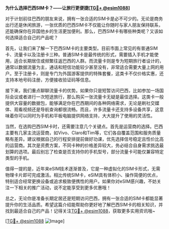 **为什么选择巴西SIM卡？——让旅行更便捷[[TG💪+ @esim1088](https://t.me/s/esim1088)]**

对于计划前往巴西的朋友来说，拥有一张合适的SIM卡是必不可少的。无论是商务出行还是休闲旅游，一张优质的巴西SIM卡不仅能让你随时与家人朋友保持联系，还能确保你在异国他乡的生活更加便利。那么，巴西SIM卡有哪些种类呢？又该如何选择适合自己的产品呢？

首先，让我们来了解一下巴西SIM卡的主要类型。目前市面上常见的有普通SIM卡、流量卡以及注册卡三种。普通SIM卡是最传统的形式，需要插入手机才能使用，适合长期居住或频繁往返巴西的人群。而流量卡则是专为短期旅行者设计的，通常以数据流量为主，通话和短信功能较少甚至没有，非常适合需要大量上网的用户。至于注册卡，则是专门为外国游客提供的特殊套餐，这类卡不仅价格实惠，还支持本地号码注册，方便接收验证码等信息。

接下来，我们重点聊聊流量卡的优势。如果你只是短暂访问巴西，比如参加一场国际会议或者进行一次短途旅行，那么购买一张流量卡无疑是最佳选择。这类卡一般提供大容量的数据包，能够满足你在巴西期间的各种网络需求，无论是刷社交媒体、观看视频还是导航查询都很流畅。而且，许多流量卡还支持多设备共享，这意味着你可以同时为手机和平板电脑提供网络支持，大大提升了使用的灵活性。

当然，在选购巴西SIM卡时，还需要注意几个关键点。首先是运营商的选择。巴西主要有几家主流运营商，如Vivo、Claro和Tim等，它们各自覆盖范围和服务质量略有差异。建议根据自己的行程安排提前做好功课，优先选择信号稳定且性价比高的运营商。其次是资费方案，不同卡种的价格差异较大，务必结合自身需求挑选最划算的选项。最后别忘了检查是否支持你的手机型号，部分流量卡可能仅兼容特定类型的手机。

值得一提的是，近年来eSIM技术逐渐普及，它是一种虚拟化的SIM卡形式，无需物理卡片即可完成激活。相比传统SIM卡，eSIM具有体积小、操作简便的优点，特别适合经常更换设备或追求极致便携性的用户。如果你对eSIM感兴趣，不妨关注一下相关的推广活动，说不定能享受到更多优惠哦！

总之，无论你是准备长期定居还是短期访问巴西，拥有一张合适的SIM卡都能显著提升你的生活品质。希望这篇介绍能帮助你更好地了解巴西SIM卡的相关知识，并找到最适合自己的产品！记得关注[TG💪+ @esim1088](https://t.me/s/esim1088)，获取更多实用资讯哦~

[[TG💪+ @esim1088](https://t.me/s/esim1088) ![Image](https://i.postimg.cc/4NQfJmqS/Snipaste-2025-05-13-00-14-12.png)]